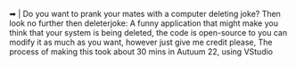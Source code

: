➡ | Do you want to prank your mates with a computer deleting joke? Then look no further then deleterjoke: A funny application that might make you think that your system is being deleted, the code is open-source to you can modify it as much as you want, however just give me credit please, The process of making this took about 30 mins in Autuum 22, using VStudio

